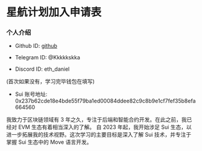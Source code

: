# 星航计划加入申请表

### 个人介绍

- Github ID: [github](https://github.com/0x61daniel)

- Telegram ID: @Kkkkkskka

- Discord ID: eth_daniel

(首次如果没有，学习完毕钱包在填写)

- Sui 账号地址: 0x237b62cde18e4bde55f79ba1ed00084ddee82c9c8b9e1cf7fef35b8efa664560

我致力于区块链领域有 3 年之久，专注于后端和智能合约开发。在此之前，我已经对 EVM 生态有着相当深入的了解。
自 2023 年起，我开始涉足 Sui 生态，以进一步拓展我的技术视野。这次学习的主要目标是深入了解 Sui 技术，并专注于掌握 Sui 生态中的 Move 语言开发。
